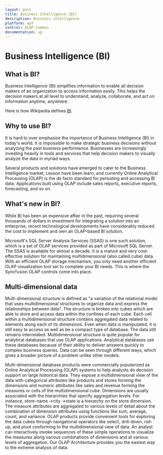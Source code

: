```yaml
---
layout: post
title: Business Intelligence (BI)
description: Business intelligence
platform: wpf
control: OLAP Common
documentation: ug
---
```


# Business Intelligence (BI)

## What is BI?

Business Intelligence (BI) simplifies information to enable all decision makers of an organization to access information easily. This helps the decision makers at all level to understand, analyze, collaborate, and act on information anytime, anywhere.

Here is how Wikipedia defines [BI](http://en.wikipedia.org/wiki/Business_intelligence).

## Why to use BI?

It is hard to over emphasize the importance of Business Intelligence (BI) in today's world. It is impossible to make strategic business decisions without analyzing the past business performance. Businesses are increasingly investing heavily in tools and services that help decision makers to visually analyze the data in myriad ways. 

Several products and solutions have emerged to cater to the Business Intelligence market; Lesson have been learn, and currently Online Analytical Processing (OLAP) is the de facto standard for persisting and accessing BI data. Applications built using OLAP include sales reports, executive reports, forecasting, and so on.

## What's new in BI?

While BI has been an expensive affair in the past, requiring several thousands of dollars in investment for integrating a solution into an enterprise, recent technological developments have considerably reduced the cost to implement and own an OLAP-based BI solution. 

Microsoft's SQL Server Analysis Services (SSAS) is one such solution, which is a set of OLAP services provided as part of Microsoft SQL Server. The SSAS is available for almost a decade. It is a mature and very cost-effective solution for maintaining multidimensional (also called cube) data. With an efficient OLAP storage mechanism, you only need another efficient OLAP visualization tool set to complete your BI needs. This is where the Syncfusion OLAP controls come into place.

## Multi-dimensional data

Multi-dimensional structure is defined as "a variation of the relational model that uses multidimensional structures to organize data and express the relationships between data". The structure is broken into cubes which are able to store and access data within the confines of each cube. Each cell within a multidimensional structure contains aggregated data related to elements along each of its dimensions. Even when data is manipulated, it is still easy to access as well as be a compact type of database. The data still remains interrelated. Multidimensional structure is quite popular for analytical databases that use OLAP applications. Analytical databases use these databases because of their ability to deliver answers quickly to complex business queries. Data can be seen through different ways, which gives a broader picture of a problem unlike other models.

Multi-dimensional database products were commercially popularized as Online Analytical Processing (OLAP) systems to help analysts do decision support on large historical data. They expose a multidimensional view of the data with categorical attributes like products and stores forming the dimensions and numeric attributes like sales and revenue forming the measures or cells of the multidimensional cube. Dimensions are usually associated with the hierarchies that specify aggregation levels. For instance, store-name ->city ->state is a hierarchy on the store dimension. The measure attributes are aggregated to various levels of detail about the combination of dimension attributes using functions like sum, average, count, and variance. OLAP products provide convenient tools for exploring the data cubes through navigational operators like select, drill-down, roll-up, and pivot conforming to the multidimensional view of data. An analyst can interactively invoke sequences of these simple operations to visualize the measures along various combinations of dimensions and at various levels of aggregation. Our OLAP Architecture provides you the easiest way to the extreme analysis of data.



